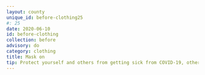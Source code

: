 ```yaml
---
layout: county 
unique_id: before-clothing25
#: 25
date: 2020-06-10
id: before-clothing
collection: before
advisory: do
category: clothing
title: Mask on
tip: Protect yourself and others from getting sick from COVID-19, other diseases AND facial recognition. N-95 masks are the most effective. If you don't have a mask, you can transform a t-shirt into a mask that also covers your head.
---
```

